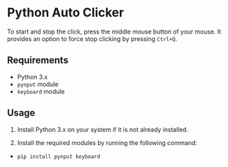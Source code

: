 # Python Auto Clicker

To start and stop the click, press the middle mouse button of your mouse.
It provides an option to force stop clicking by pressing `Ctrl+Q`.

## Requirements

- Python 3.x
- `pynput` module
- `keyboard` module

## Usage

1. Install Python 3.x on your system if it is not already installed.

2. Install the required modules by running the following command:

- `pip install pynput keyboard`